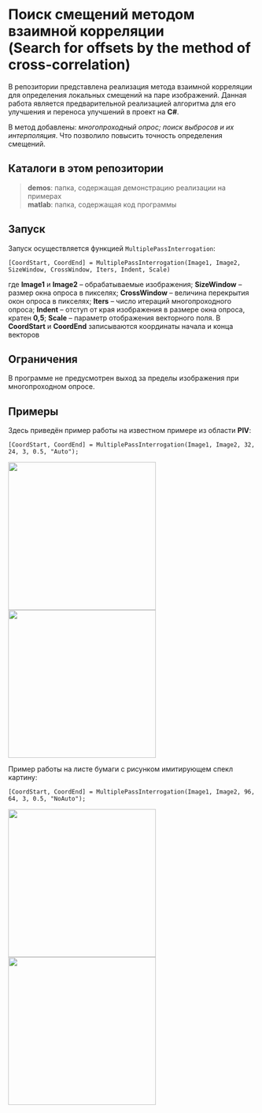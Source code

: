 # Поиск смещений методом взаимной корреляции <br> (Search for offsets by the method of cross-correlation)

В репозитории представлена реализация метода взаимной корреляции для определения локальных смещений на паре изображений. Данная работа является предварительной реализацией алгоритма для его улучшения и переноса улучшений в проект на **C#**.

В метод добавлены: *многопроходный опрос; поиск выбросов и их интерполяция*. Что позволило повысить точность определения смещений.


## Каталоги в этом репозитории

>**demos**: папка, содержащая демонстрацию реализации на примерах <br>
>**matlab**: папка, содержащая код программы

## Запуск

Запуск осуществляется функцией `MultiplePassInterrogation`:

`[CoordStart, CoordEnd] = MultiplePassInterrogation(Image1, Image2, SizeWindow, CrossWindow, Iters, Indent, Scale)`

где **Image1** и **Image2** – обрабатываемые изображения; **SizeWindow** – размер окна опроса в пикселях; **CrossWindow** – величина перекрытия окон опроса в пикселях; **Iters** – число итераций многопроходного опроса; **Indent** – отступ от края изображения в размере окна опроса, кратен **0,5**; **Scale** – параметр отображения векторного поля.
В **CoordStart** и **CoordEnd** записываются координаты начала и конца векторов

## Ограничения

В программе не предусмотрен выход за пределы изображения при многопроходном опросе.

## Примеры

Здесь приведён пример работы на известном примере из области **PIV**:

`[CoordStart, CoordEnd] = MultiplePassInterrogation(Image1, Image2, 32, 24, 3, 0.5, "Auto");`

<p float="left">
<img src="https://github.com/Stergrim/Offset-search-by-the-method-of-cross-correlation/blob/main/demos/VortexPair.gif" width="300" />
<img src="https://github.com/Stergrim/Offset-search-by-the-method-of-cross-correlation/blob/main/demos/VortexPair.png" width="300" /> 
</p>

Пример работы на листе бумаги с рисунком имитирующем спекл картину:

`[CoordStart, CoordEnd] = MultiplePassInterrogation(Image1, Image2, 96, 64, 3, 0.5, "NoAuto");`

<p float="left">
<img src="https://github.com/Stergrim/Offset-search-by-the-method-of-cross-correlation/blob/main/demos/SheetSurface.gif" width="300" />
<img src="https://github.com/Stergrim/Offset-search-by-the-method-of-cross-correlation/blob/main/demos/SheetSurface.png" width="300" /> 
</p>